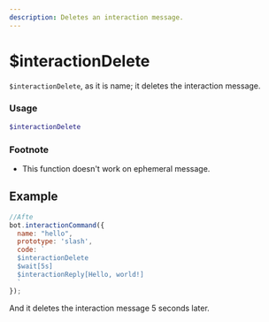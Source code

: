 ```yaml
---
description: Deletes an interaction message.
---
```


# $interactionDelete

`$interactionDelete`, as it is name; it deletes the interaction message.

### Usage 

```php
$interactionDelete
```

### Footnote

* This function doesn't work on ephemeral message.

## Example

```javascript
//Afte
bot.interactionCommand({
  name: "hello",
  prototype: 'slash',
  code: `
  $interactionDelete
  $wait[5s]
  $interactionReply[Hello, world!]
  `
});
```

And it deletes the interaction message 5 seconds later.